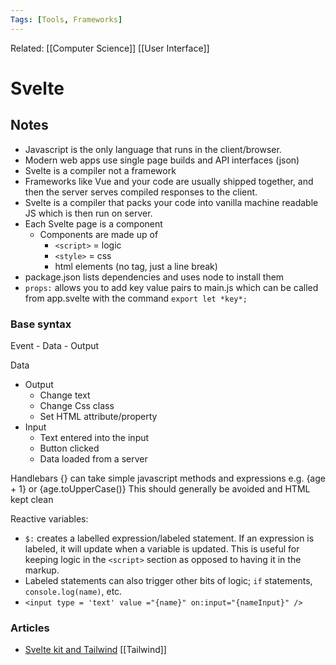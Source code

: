 ```yaml
---
Tags: [Tools, Frameworks]
---
```

Related: [[Computer Science]] [[User Interface]] 

# Svelte

## Notes
- Javascript is the only language that runs in the client/browser. 
- Modern web apps use single page builds and API interfaces (json)
- Svelte is a compiler not a framework
- Frameworks like Vue and your code are usually shipped together, and then the server serves compiled responses to the client. 
- Svelte is a compiler that packs your code into vanilla machine readable JS which is then run on server.
- Each Svelte page is a component
	- Components are made up of 
		- `<script>` = logic
		- `<style>` = css
		- html elements (no tag, just a line break)
- package.json lists dependencies and uses node to install them
- `props:` allows you to add key value pairs to main.js which can be called from app.svelte with the command `export let *key*;`

### Base syntax
Event - Data - Output

Data
- Output
	- Change text 
	- Change Css class
	- Set HTML attribute/property
- Input
	- Text entered into the input
	- Button clicked
	- Data loaded from a server
	
Handlebars {} can take simple javascript methods and expressions
e.g. {age + 1} or {age.toUpperCase()}
This should generally be avoided and HTML kept clean

Reactive variables:
- `$:` creates a labelled expression/labeled statement. If an expression is labeled, it will update when a variable is updated. This is useful for keeping logic in the `<script>` section as opposed to having it in the markup. 
- Labeled statements can also trigger other bits of logic; `if` statements, `console.log(name)`, etc.
- `<input type = 'text' value ="{name}" on:input="{nameInput}" />` 


	
	
	
### Articles
- [Svelte kit and Tailwind](https://levelup.gitconnected.com/how-to-use-svelte-kit-with-tailwind-css-jit-just-in-time-compilation-bc04c0c9ec17) [[Tailwind]]
